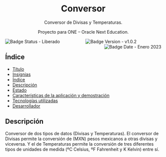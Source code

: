 <div align="center">
    <h1>Conversor</h1>
    <p>Conversor de Divisas y Temperaturas.</p>
    <p>Proyecto para ONE – Oracle Next Education.</p>
</div>

<p align="center">
    <img align="left" src="https://i.imgur.com/SuRyfAK.png" title="Badge Status - Liberado" />
    <img src="https://i.imgur.com/YONeJQW.png" title="Badge Version - v1.0.2" />
    <img align="right" src="https://i.imgur.com/1zsoueg.png" title="Badge Date - Enero 2023" />
</p>

<h2>Índice</h2>
<ul>
    <li>
        <a href="#titulo">Título</a>
    </li>
    <li>
        <a href="#insignias">Insignias</a>
    </li>
    <li>
        <a href="#indice">Índice</a>
    </li>
    <li>
        <a href="#descripcion">Descripción</a>
    </li>
    <li>
        <a href="#estado">Estado</a>
    </li>
    <li>
        <a href="#características-de-la-aplicacion-y-demostracion">Características de la aplicación y demostración</a>
    </li>
    <li>
        <a href="#tecnologias-utilizadas">Tecnologías utilizadas</a>
    </li>
    <li>
        <a href="#desarollador">Desarrollador</a>
    </li>
</ul>

<h2>Descripción</h2>
<p>
    Conversor de dos tipos de datos (Divisas y Temperaturas).
    El conversor de Divisas permite la conversión de (MXN) pesos mexicanos a otras divisas y viceversa.
    Y el de Temperaturas permite la conversión de tres diferentes tipos de unidades de medida (ºC Celsius, ºF Fahrenheit y K Kelvin) entre sí.
</p>
